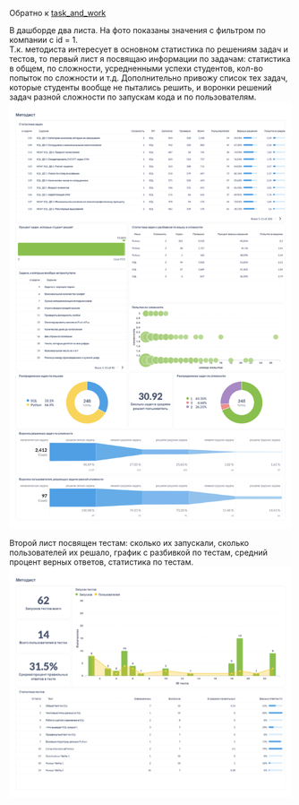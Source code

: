 Обратно к [task_and_work](../../task_and_work.md)  

В дашборде два листа. На фото показаны значения с фильтром по компании с id = 1.  
Т.к. методиста интересует в основном статистика по решениям задач и тестов, то первый лист я посвящаю информации по задачам: статистика в общем, по сложности, усредненными успехи студентов, кол-во попыток по сложности и т.д. Дополнительно привожу список тех задач, которые студенты вообще не пытались решить, и воронки решений задач разной сложности по запускам кода и по пользователям.  
![таблица](Методист-1.png)   

Второй лист посвящен тестам: сколько их запускали, сколько пользователей их решало, график с разбивкой по тестам, средний процент верных ответов, статистика по тестам. 
![таблица](Методист-2.png)  

